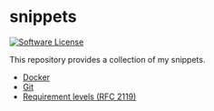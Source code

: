 # snippets

[![Software License](https://img.shields.io/badge/license-MIT-green.svg)](LICENSE)

This repository provides a collection of my snippets.

* [Docker](docker.md)
* [Git](git.md)
* [Requirement levels (RFC 2119)](requirement-levels-rfc-2119.md)
